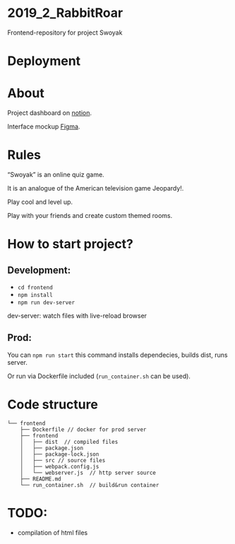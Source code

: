 # 2019_2_RabbitRoar
Frontend-repository for project Swoyak

# Deployment

# About

Project dashboard on [notion](https://www.notion.so/f53af7312b784f2bafa785c65e8d81a9).

Interface mockup [Figma](https://www.figma.com/file/PXfi1Xe1TXSXzFgmho8DHK/Technopark_frontend).

# Rules

“Swoyak” is an online quiz game. 

It is an analogue of the American television game Jeopardy!.

Play cool and level up.

Play with your friends and create custom themed rooms.

# How to start project?

## Development:

* ```cd frontend```
* ```npm install```
* ```npm run dev-server```

dev-server: watch files with live-reload browser

## Prod: 

You can ```npm run start``` this command installs dependecies, builds dist, runs server.

Or run via Dockerfile included (```run_container.sh``` can be used).

# Code structure

```
└── frontend
    ├── Dockerfile // docker for prod server
    ├── frontend
    │   ├── dist  // compiled files
    │   ├── package.json
    │   ├── package-lock.json
    │   ├── src // source files
    │   ├── webpack.config.js
    │   └── webserver.js  // http server source
    ├── README.md
    └── run_container.sh  // build&run container
```

# TODO:
 * compilation of html files